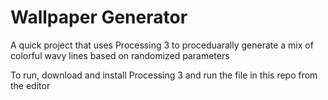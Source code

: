 # Wallpaper Generator
 A quick project that uses Processing 3 to proceduarally generate a mix of colorful wavy lines based on randomized parameters

To run, download and install Processing 3 and run the file in this repo from the editor
